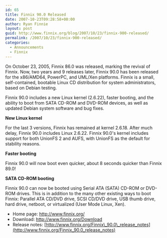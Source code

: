 ```yaml
---
id: 65
title: Finnix 90.0 Released
date: 2007-10-23T09:28:58+00:00
author: Ryan Finnie
layout: post
guid: http://www.finnix.org/blog/2007/10/23/finnix-900-released/
permalink: /2007/10/23/finnix-900-released/
categories:
  - Announcements
  - Finnix
---
```

On October 23, 2005, Finnix 86.0 was released, marking the revival of Finnix. Now, two years and 9 releases later, Finnix 90.0 has been released for the x86/AMD64, PowerPC, and UML/Xen platforms. Finnix is a small, self-contained, bootable Linux CD distribution for system administrators, based on Debian testing.

Finnix 90.0 includes a new Linux kernel (2.6.22), faster booting, and the ability to boot from SATA CD-ROM and DVD-ROM devices, as well as updated Debian system software and bug fixes.

**New Linux kernel**

For the last 3 versions, Finnix has remained at kernel 2.6.18. After much delay, Finnix 90.0 includes Linux 2.6.22. Finnix 90.0's kernel includes support for both UnionFS 2 and AUFS, with UnionFS as the default for stability reasons.

**Faster booting**

Finnix 90.0 will now boot even quicker, about 8 seconds quicker than Finnix 89.0!

**SATA CD-ROM booting**

Finnix 90.0 can now be booted using Serial ATA (SATA) CD-ROM or DVD-ROM drives. This is in addition to the many other existing ways to boot Finnix: Parallel ATA CD/DVD drive, SCSI CD/DVD drive, USB thumb drive, hard drive, netboot, or virtualized (User Mode Linux, Xen). 

  * Home page: <http://www.finnix.org/>
  * Download: <http://www.finnix.org/Download>
  * Release notes: [http://www.finnix.org/Finnix\_90.0\_release_notes](http://www.finnix.org/Finnix_90.0_release_notes)